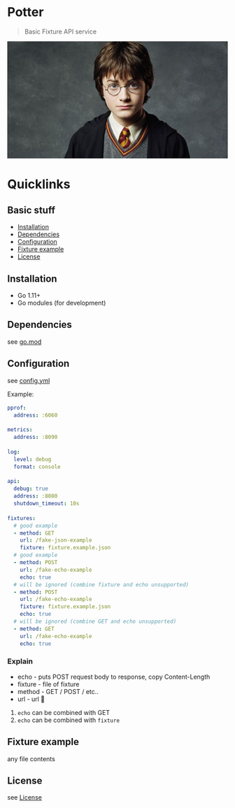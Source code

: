 Potter
=======================
> Basic Fixture API service

![Harry Potter](./github/image.jpg?raw=true)

# Quicklinks
## Basic stuff
- [Installation](#installation)
- [Dependencies](#dependencies)
- [Configuration](#configuration)
- [Fixture example](#fixture-example)
- [License](#license)

## Installation
- Go 1.11+
- Go modules (for development)

## Dependencies

see [go.mod](./go.mod)

## Configuration

see [config.yml](./config.yml)

Example:
```yaml
pprof:
  address: :6060

metrics:
  address: :8090

log:
  level: debug
  format: console

api:
  debug: true
  address: :8080
  shutdown_timeout: 10s

fixtures:
  # good example
  - method: GET
    url: /fake-json-example
    fixture: fixture.example.json
  # good example
  - method: POST
    url: /fake-echo-example
    echo: true
  # will be ignored (combine fixture and echo unsupported)
  - method: POST
    url: /fake-echo-example
    fixture: fixture.example.json
    echo: true
  # will be ignored (combine GET and echo unsupported)
  - method: GET
    url: /fake-echo-example
    echo: true
```

### Explain

- echo - puts POST request body to response, copy Content-Length
- fixture - file of fixture
- method - GET / POST / etc..
- url - url 🙂

1. `echo` can be combined with GET
2. `echo` can be combined with `fixture`

## Fixture example

any file contents

## License

see [License](./LICENSE)